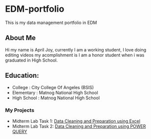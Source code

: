 # EDM-portfolio
This is my data management portfolio in EDM
## About Me
Hi my name is April Joy, currently I am a working student, I love doing editing  videos my acomplishment 
is I am a honor student when i was graduated in High School. 
## Education:
-  College : City College Of Angeles (BSIS)
- Elementary : Matnog National High School
-  High School : Matnog National High School
### My Projects 
- Midterm Lab Task 1: [Data Cleaning  and Preparation using Excel](Midterm%20Task%201/README.md)
- Midterm Lab Task 2: [Data Cleaning and Preparation using POWER QUERY]()

